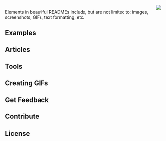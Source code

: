 <img src="icon.png" align="right" />

Elements in beautiful READMEs include, but are not limited to: images, screenshots, GIFs, text formatting, etc.

## Examples


## Articles


## Tools


## Creating GIFs


## Get Feedback


## Contribute


## License
